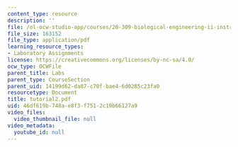 ```yaml
---
content_type: resource
description: ''
file: /ol-ocw-studio-app/courses/20-309-biological-engineering-ii-instrumentation-and-measurement-fall-2006/46df619b748ae8f3f7512c19b66127a9_tutorial2.pdf
file_size: 163152
file_type: application/pdf
learning_resource_types:
- Laboratory Assignments
license: https://creativecommons.org/licenses/by-nc-sa/4.0/
ocw_type: OCWFile
parent_title: Labs
parent_type: CourseSection
parent_uid: 14199d62-da87-c70f-bae4-6d0285c23fa0
resourcetype: Document
title: tutorial2.pdf
uid: 46df619b-748a-e8f3-f751-2c19b66127a9
video_files:
  video_thumbnail_file: null
video_metadata:
  youtube_id: null
---
```

